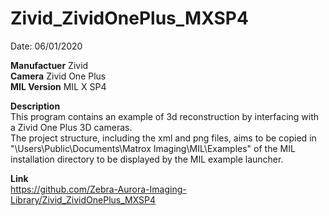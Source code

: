 # Zivid_ZividOnePlus_MXSP4

Date: 06/01/2020

**Manufactuer** Zivid  
**Camera** Zivid One Plus  
**MIL Version** MIL X SP4  

**Description**  
This program contains an example of 3d reconstruction by interfacing with a Zivid One Plus 3D cameras.  
The project structure, including the xml and png files, aims to be copied in "\Users\Public\Documents\Matrox Imaging\MIL\Examples" of the MIL installation directory to be displayed by the MIL example launcher.

**Link**  
https://github.com/Zebra-Aurora-Imaging-Library/Zivid_ZividOnePlus_MXSP4
